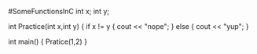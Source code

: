 #SomeFunctionsInC
int x;
int y;

  int Practice(int x,int y)
  {
    if x != y
    {
      cout << "nope";
    }
    else
    {
    cout << "yup";
    }


int main()
{
  Pratice(1,2)
}
